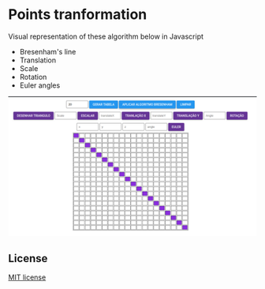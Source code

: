# Points tranformation


Visual representation of these algorithm below in Javascript
* Bresenham's line
* Translation
* Scale
* Rotation
* Euler angles

![Image description](sample.png)

## License

[MIT license](LICENSE)
